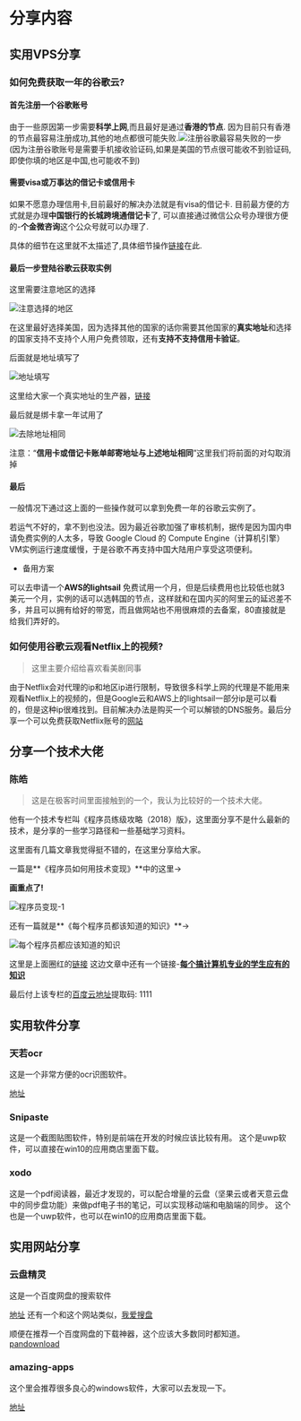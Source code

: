 # 分享内容



## 实用VPS分享
### 如何免费获取一年的谷歌云?

#### 首先注册一个谷歌账号
由于一些原因第一步需要**科学上网**,而且最好是通过**香港的节点**.
因为目前只有香港的节点最容易注册成功,其他的地点都很可能失败.![注册谷歌最容易失败的一步](share_images/注册谷歌最容易失败的一步.png)(因为注册谷歌账号是需要手机接收验证码,如果是美国的节点很可能收不到验证码,即使你填的地区是中国,也可能收不到)

#### 需要visa或万事达的借记卡或信用卡
如果不愿意办理信用卡,目前最好的解决办法就是有visa的借记卡.
目前最方便的方式就是办理**中国银行的长城跨境通借记卡**了,
可以直接通过微信公众号办理很方便的-**个金微咨询**这个公众号就可以办理了.

具体的细节在这里就不太描述了,具体细节操作[链接](https://poplite.xyz/post/2018/03/05/boc-debit-card-guide-for-online-payment.html)在此.

#### 最后一步登陆谷歌云获取实例

这里需要注意地区的选择

![注意选择的地区](share_images/注意选择的地区.jpg)

在这里最好选择美国，因为选择其他的国家的话你需要其他国家的**真实地址**和选择的国家支持不支持个人用户免费领取，还有**支持不支持信用卡验证**。

后面就是地址填写了

![地址填写](share_images/地址填写.jpg)

这里给大家一个真实地址的生产器，[链接](http://haoweichi.com/More/meiguo_zhenshi_dizhi)

最后就是绑卡拿一年试用了

![去除地址相同](share_images/去除地址相同.jpg)

注意：“**信用卡或借记卡账单邮寄地址与上述地址相同**”这里我们将前面的对勾取消掉

#### 最后

一般情况下通过这上面的一些操作就可以拿到免费一年的谷歌云实例了。

若运气不好的，拿不到也没法。因为最近谷歌加强了审核机制，据传是因为国内申请免费实例的人太多，导致 Google Cloud 的 Compute Engine（计算机引擎）VM实例运行速度缓慢，于是谷歌不再支持中国大陆用户享受这项便利。

- 备用方案

可以去申请一个**AWS的lightsail** 免费试用一个月，但是后续费用也比较低也就3美元一个月，实例的话可以选韩国的节点，这样就和在国内买的阿里云的延迟差不多，并且可以拥有给好的带宽，而且做网站也不用很麻烦的去备案，80直接就是给我们弄好的。

### 如何使用谷歌云观看Netflix上的视频?

> 这里主要介绍给喜欢看美剧同事

由于Netflix会对代理的ip和地区ip进行限制，导致很多科学上网的代理是不能用来观看Netflix上的视频的，但是Google云和AWS上的lightsail一部分ip是可以看的，但是这种ip很难找到。目前解决办法是购买一个可以解锁的DNS服务。最后分享一个可以免费获取Netflix账号的[网站](https://www.uud.me/)

## 分享一个技术大佬

### 陈皓

> 这是在极客时间里面接触到的一个，我认为比较好的一个技术大佬。

他有一个技术专栏叫《程序员练级攻略（2018）版》，这里面分享不是什么最新的技术，是分享的一些学习路径和一些基础学习资料。

这里面有几篇文章我觉得挺不错的，在这里分享给大家。

一篇是**《程序员如何用技术变现》**中的这里->

**画重点了!**

![程序员变现-1](share_images/程序员变现-1.png)

还有一篇就是**《每个程序员都该知道的知识》**->

![每个程序员都应该知道的知识](share_images/每个程序员都应该知道的知识.png)

这里是上面圈红的[链接](https://stackoverflow.com/questions/1711/what-is-the-single-most-influential-book-every-programmer-should-read)
这边文章中还有一个链接-[**每个搞计算机专业的学生应有的知识**](http://matt.might.net/articles/what-cs-majors-should-know/)

最后付上该专栏的[百度云地址](https://pan.baidu.com/s/1XTomq3s4WZpb8o1mN0lIpg)提取码: 1111

## 实用软件分享

### 天若ocr

这是一个非常方便的ocr识图软件。

[地址](https://tianruoocr.cn/)

### Snipaste

这是一个截图贴图软件，特别是前端在开发的时候应该比较有用。
这个是uwp软件，可以直接在win10的应用商店里面下载。

### xodo

这是一个pdf阅读器，最近才发现的，可以配合增量的云盘（坚果云或者天意云盘中的同步盘功能）来做pdf电子书的笔记，可以实现移动端和电脑端的同步。
这个也是一个uwp软件，也可以在win10的应用商店里面下载。

## 实用网站分享
### 云盘精灵

这是一个百度网盘的搜索软件

[地址](https://www.yunpanjingling.com/)
还有一个和这个网站类似，[我爱搜盘](https://www.52sopan.com/index.html)

顺便在推荐一个百度网盘的下载神器，这个应该大多数同时都知道。[pandownload](https://pandownload.com/)

### amazing-apps

这个里会推荐很多良心的windows软件，大家可以去发现一下。

[地址](https://amazing-apps.gitbook.io/windows-apps-that-amaze-us/zh-cn/summary)



